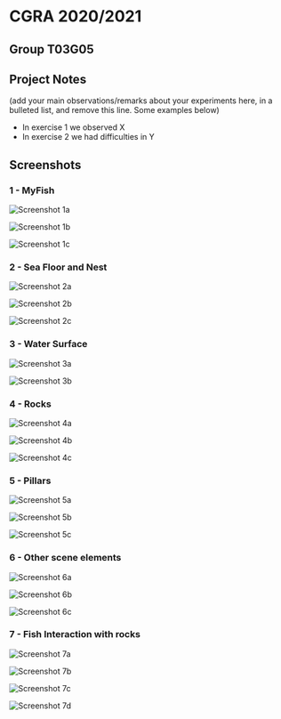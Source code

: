 # CGRA 2020/2021

## Group T03G05

## Project Notes

(add your main observations/remarks about your experiments here, in a bulleted list, and remove this line. Some examples below)

- In exercise 1 we observed X
- In exercise 2 we had difficulties in Y

## Screenshots
### 1 - MyFish

![Screenshot 1a](screenshots/proj-t03g05-1a.png)

![Screenshot 1b](screenshots/proj-t03g05-1b.png)

![Screenshot 1c](screenshots/proj-t03g05-1c.png)

### 2 - Sea Floor and Nest

![Screenshot 2a](screenshots/proj-t03g05-2a.png)

![Screenshot 2b](screenshots/proj-t03g05-2b.png)

![Screenshot 2c](screenshots/proj-t03g05-2c.png)
### 3 - Water Surface

![Screenshot 3a](screenshots/proj-t03g05-3a.png)

![Screenshot 3b](screenshots/proj-t03g05-3b.png)

### 4 - Rocks

![Screenshot 4a](screenshots/proj-t03g05-4a.png)

![Screenshot 4b](screenshots/proj-t03g05-4b.png)

![Screenshot 4c](screenshots/proj-t03g05-4c.png)

### 5 - Pillars

![Screenshot 5a](screenshots/proj-t03g05-5a.png)

![Screenshot 5b](screenshots/proj-t03g05-5b.png)

![Screenshot 5c](screenshots/proj-t03g05-5c.png)

### 6 - Other scene elements

![Screenshot 6a](screenshots/proj-t03g05-6a.png)

![Screenshot 6b](screenshots/proj-t03g05-6b.png)

![Screenshot 6c](screenshots/proj-t03g05-6c.png)

### 7 - Fish Interaction with rocks

![Screenshot 7a](screenshots/proj-t03g05-7a.png)

![Screenshot 7b](screenshots/proj-t03g05-7b.png)

![Screenshot 7c](screenshots/proj-t03g05-7c.png)

![Screenshot 7d](screenshots/proj-t03g05-7d.png)